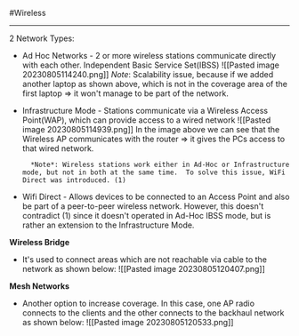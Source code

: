 #Wireless 
***

2 Network Types:
- Ad Hoc Networks - 2 or more wireless stations communicate directly with each other. Independent Basic Service Set(IBSS)
![[Pasted image 20230805114240.png]]
*Note*: Scalability issue, because if we added another laptop as shown above, which is not in the coverage area of the first laptop => it won't manage to be part of the network.

- Infrastructure Mode - Stations communicate via a Wireless Access Point(WAP), which can provide access to a wired network
![[Pasted image 20230805114939.png]]
In the image above we can see that the Wireless AP communicates with the router => it gives the PCs access to that wired network.

		*Note*: Wireless stations work either in Ad-Hoc or Infrastructure mode, but not in both at the same time.  To solve this issue, WiFi Direct was introduced. (1)

- Wifi Direct - Allows devices to be connected to an Access Point and also be part of a peer-to-peer wireless network. However, this doesn't contradict (1) since it doesn't operated in Ad-Hoc IBSS mode, but is rather an extension to the Infrastructure Mode.


**Wireless Bridge**
- It's used to connect areas which are not reachable via cable to the network as shown below:
![[Pasted image 20230805120407.png]]

**Mesh Networks**
- Another option to increase coverage. In this case, one AP radio connects to the clients and the other connects to the backhaul network as shown below:
![[Pasted image 20230805120533.png]]
